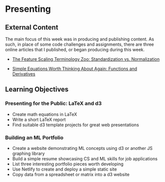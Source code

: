 # Presenting

## External Content

The main focus of this week was in producing and publishing content. As such, in place of some code challenges and assignments, there are three online articles that I published, or began producing during this week.

* [The Feature Scaling Terminology Zoo: Standardization vs. Normalization](https://medium.com/@rayheberer/the-feature-scaling-terminology-zoo-standardization-vs-normalization-21411ddfa9f2)

* [Simple Equations Worth Thinking About Again: Functions and Derivatives](https://medium.com/@rayheberer/simple-equations-worth-thinking-about-again-1ad6e6a9c026)

## Learning Objectives

### Presenting for the Public: LaTeX and d3
* Create math equations in LaTeX
* Write a short LaTeX report
* Find suitable d3 template projects for great web presentations

### Building an ML Portfolio
* Create a website demonstrating ML concepts using d3 or another JS graphing library
* Build a simple resume showcasing CS and ML skills for job applications
* List three interesting portfolio pieces worth developing
* Use Netlify to create and deploy a simple static site
* Copy data from a spreadsheet or matrix into a d3 website